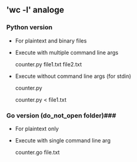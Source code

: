 ## 'wc -l' analoge ##

### Python version ###

* For plaintext and binary files
* Execute with multiple command line args

    counter.py file1.txt file2.txt

* Execute without command line args (for stdin)

    counter.py

    counter.py < file1.txt


### Go version (do_not_open folder)###

* For plaintext only
* Execute with single command line arg

    counter.go file.txt
